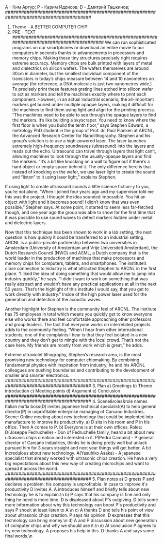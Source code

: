 А - Ким Артур;
P - Карим Идрисов;
D - Дмитрий Ташкинов;
########################################################################################
1. Theme - A BETTER COMPUTER CHIP
2. PRE - TEXT
########################################################################################
We can run sophisticated programs on our smartphones or download an entire movie to our computers in seconds thanks to advancements in processors and memory chips. Making these tiny structures precisely right requires extreme accuracy. Memory chips are bulk printed with layers of metal and dielectrics on silicon wafers. The wafers themselves are around 30cm in diameter, but the smallest individual component of the transistors in today’s chips measure between 14 and 10 nanometres on average (for reference, a DNA molecule is just two nanometres wide.) To precisely print these features grating lines etched into silicon wafer to act as markers and tell the machines exactly where to print each component. However, in an actual industrial scenario, the all-important markers get buried under multiple opaque layers, making it difficult for the machines to find them using light and align for the printing process. “The machines need to be able to see through the opaque layers to find the markers. It’s like building a skyscraper. You need to know where the first floor is when you build the tenth floor,” says Stephen Edward, a metrology PhD student in the group of Prof. dr. Paul Planken at ARCNL, the Advanced Research Center for Nanolithography. Stephen and his group’s solution is to use a high-powered laser. The laser launches extremely high-frequency soundwaves (ultrasound) into the layers and reads out the echo. Ultrasound can travel through layers that light can’t, allowing machines to look through the usually-opaque layers and find the markers. “It’s a bit like knocking on a wall to figure out if there’s a hard object or empty space behind it. The only difference here is that instead of knocking on the wafer, we use laser light to create the sound and “listen” to it using laser light,” explains Stephen.  

If using light to create ultrasound sounds a little science fiction-y to you, you’re not alone. “When I joined four years ago and my supervisor told me this was the project, I thought the idea sounded impossible. You hit an object with light and it becomes sound! I didn’t know that was even possible,” Stephen says. At some point, it started to seem less far-fetched though, and one year ago the group was able to show for the first time that it was possible to use sound waves to detect markers hidden under metal and dielectric layers. 

Now that this technique has been shown to work in a lab setting, the next question is how quickly it could be transferred to an industrial setting. ARCNL is a public-private partnership between two universities in Amsterdam (University of Amsterdam and Vrije Universiteit Amsterdam), the Dutch Research Council (NWO) and ASML, a Dutch company that is the world leader in the production of machines that make processors and memory chips for computers, tablets, and smartphones. The institute’s close connection to industry is what attracted Stephen to ARCNL in the first place. “I liked the idea of doing something that would allow me to jump into industry quickly,” he says. “I didn’t want to work on something that was really abstract and wouldn’t have any practical applications at all in the next 50 years. That’s the highlight of this institute I would say, that you get to work directly with industry.” Inside of the high power laser used for the generation and detection of the acoustic waves.

Another highlight for Stephen is the community feel of ARCNL. The institute has 75 employees in total which means you quickly get to know everyone else who works there and feel comfortable approaching other professors and group leaders. The fact that everyone works on interrelated projects adds to the community feeling. “When I hear from other international students, one of the complaints I hear is that they feel isolated in a new country and they don’t get to mingle with the local crowd. That’s not the case here. My friends are mostly from work which is great,” he adds. 

Extreme ultraviolet lithography, Stephen’s research area, is the most promising new technology for computer chipmaking. By combining fundamental physics with inspiration from industry, he and his ARCNL colleagues are pushing boundaries and contributing to the development of smaller and smarter electronics. 
########################################################################################
3. Plan
a) Greetings
b) Theme introduction
c) Meeting points
d) Argument
e) Conclusion
########################################################################################
4. Scene&roles&role names
Italian mafia boss(D) invites japanese technical specialist(A) to help general director(P) in unprofitable enterprise managing of Carcano Industries. 
Scene: Online meeting about new technology that could be implented into manufacture to improve its productivity.
a) D sits in his room and P in his office. Then A comes to P.
b) Everyone is at their own offices.
Roles: 
D(Joseppe Fedruchelle) - Don of Fedruchelle family, heard a bit about new ultrasonic chips creation and interested in it.
P(Pedro Cambini) - P general director of Carcano Industries, thinks he is doing pretty well but unluck pursued him for 3 years straight and next year things will get better. A bit incredulous about new technology.
A(Yasuhiko Asaka) - A japanese specialist that already worked with ultrasonic chips creation. He have a very big expectations about this new way of creating microchips and want to spread it across the world.
########################################################################################
5. Plan notes
a) D greets P and declares a problem: his company is unprofitable. In case to improve it's productivity D invites A. A introduces himself and briefly tells about new technology he is to explain.\n
b) P says that his company is fine and only thing he need is more time. D is displeased about P's outgiving. D tells some more information about why this technology can boost P's productivity and says P shoult at least listen to A.\n
c) A thanks D and tells his point of view about ultrasonic chips creation. P says his opinion. D expresses that this technology can bring money.\n 
d) A and P discussion about new generation of computer chips and why we should use it.\n
e) At conclusion P agrees to try new technology. A proposes his help in this. D thanks A and says some final words.\n
